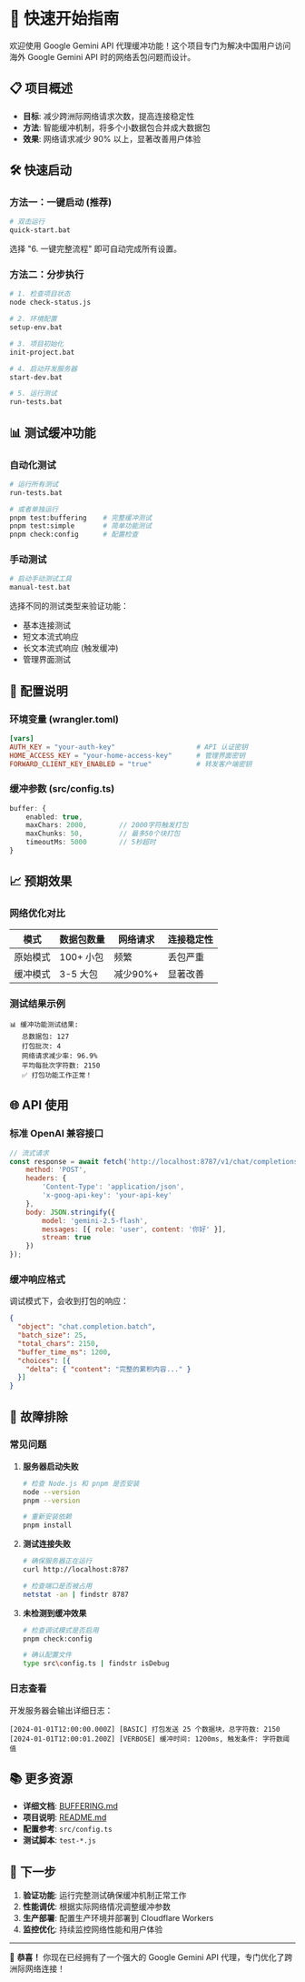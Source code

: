 # 🚀 快速开始指南

欢迎使用 Google Gemini API 代理缓冲功能！这个项目专门为解决中国用户访问海外 Google Gemini API 时的网络丢包问题而设计。

## 📋 项目概述

- **目标**: 减少跨洲际网络请求次数，提高连接稳定性
- **方法**: 智能缓冲机制，将多个小数据包合并成大数据包
- **效果**: 网络请求减少 90% 以上，显著改善用户体验

## 🛠️ 快速启动

### 方法一：一键启动 (推荐)

```bash
# 双击运行
quick-start.bat
```

选择 "6. 一键完整流程" 即可自动完成所有设置。

### 方法二：分步执行

```bash
# 1. 检查项目状态
node check-status.js

# 2. 环境配置
setup-env.bat

# 3. 项目初始化  
init-project.bat

# 4. 启动开发服务器
start-dev.bat

# 5. 运行测试
run-tests.bat
```

## 📊 测试缓冲功能

### 自动化测试

```bash
# 运行所有测试
run-tests.bat

# 或者单独运行
pnpm test:buffering    # 完整缓冲测试
pnpm test:simple       # 简单功能测试
pnpm check:config      # 配置检查
```

### 手动测试

```bash
# 启动手动测试工具
manual-test.bat
```

选择不同的测试类型来验证功能：
- 基本连接测试
- 短文本流式响应
- 长文本流式响应 (触发缓冲)
- 管理界面测试

## 🔧 配置说明

### 环境变量 (wrangler.toml)

```toml
[vars]
AUTH_KEY = "your-auth-key"                    # API 认证密钥
HOME_ACCESS_KEY = "your-home-access-key"      # 管理界面密钥  
FORWARD_CLIENT_KEY_ENABLED = "true"           # 转发客户端密钥
```

### 缓冲参数 (src/config.ts)

```typescript
buffer: {
    enabled: true,
    maxChars: 2000,        // 2000字符触发打包
    maxChunks: 50,         // 最多50个块打包
    timeoutMs: 5000        // 5秒超时
}
```

## 📈 预期效果

### 网络优化对比

| 模式 | 数据包数量 | 网络请求 | 连接稳定性 |
|------|------------|----------|------------|
| 原始模式 | 100+ 小包 | 频繁 | 丢包严重 |
| 缓冲模式 | 3-5 大包 | 减少90%+ | 显著改善 |

### 测试结果示例

```
📊 缓冲功能测试结果:
   总数据包: 127
   打包批次: 4
   网络请求减少率: 96.9%
   平均每批次字符数: 2150
   ✅ 打包功能工作正常！
```

## 🌐 API 使用

### 标准 OpenAI 兼容接口

```javascript
// 流式请求
const response = await fetch('http://localhost:8787/v1/chat/completions', {
    method: 'POST',
    headers: {
        'Content-Type': 'application/json',
        'x-goog-api-key': 'your-api-key'
    },
    body: JSON.stringify({
        model: 'gemini-2.5-flash',
        messages: [{ role: 'user', content: '你好' }],
        stream: true
    })
});
```

### 缓冲响应格式

调试模式下，会收到打包的响应：

```json
{
  "object": "chat.completion.batch",
  "batch_size": 25,
  "total_chars": 2150,
  "buffer_time_ms": 1200,
  "choices": [{
    "delta": { "content": "完整的累积内容..." }
  }]
}
```

## 🐛 故障排除

### 常见问题

1. **服务器启动失败**
   ```bash
   # 检查 Node.js 和 pnpm 是否安装
   node --version
   pnpm --version
   
   # 重新安装依赖
   pnpm install
   ```

2. **测试连接失败**
   ```bash
   # 确保服务器正在运行
   curl http://localhost:8787
   
   # 检查端口是否被占用
   netstat -an | findstr 8787
   ```

3. **未检测到缓冲效果**
   ```bash
   # 检查调试模式是否启用
   pnpm check:config
   
   # 确认配置文件
   type src\config.ts | findstr isDebug
   ```

### 日志查看

开发服务器会输出详细日志：

```
[2024-01-01T12:00:00.000Z] [BASIC] 打包发送 25 个数据块，总字符数: 2150
[2024-01-01T12:00:01.200Z] [VERBOSE] 缓冲时间: 1200ms, 触发条件: 字符数阈值
```

## 📚 更多资源

- **详细文档**: [BUFFERING.md](BUFFERING.md)
- **项目说明**: [README.md](README.md)
- **配置参考**: `src/config.ts`
- **测试脚本**: `test-*.js`

## 🎯 下一步

1. **验证功能**: 运行完整测试确保缓冲机制正常工作
2. **性能调优**: 根据实际网络情况调整缓冲参数
3. **生产部署**: 配置生产环境并部署到 Cloudflare Workers
4. **监控优化**: 持续监控网络性能和用户体验

---

🎉 **恭喜！** 你现在已经拥有了一个强大的 Google Gemini API 代理，专门优化了跨洲际网络连接！